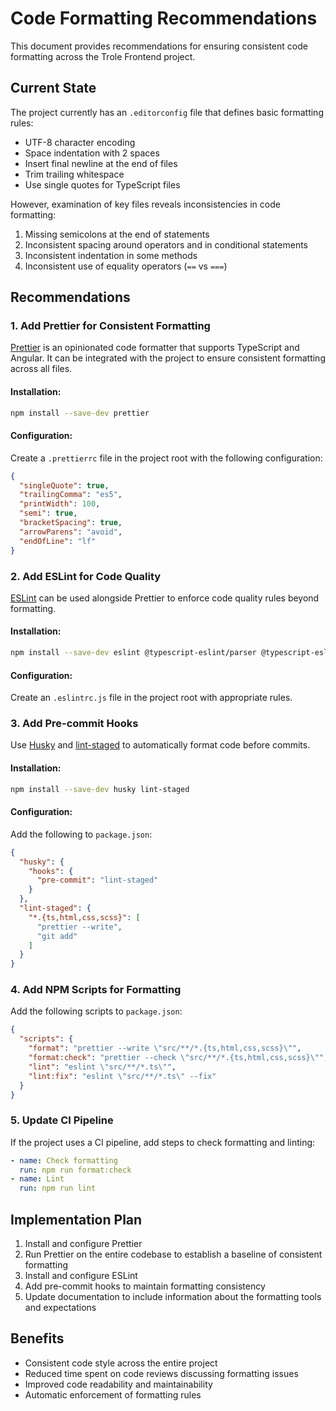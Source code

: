 # Code Formatting Recommendations

This document provides recommendations for ensuring consistent code formatting across the Trole Frontend project.

## Current State

The project currently has an `.editorconfig` file that defines basic formatting rules:
- UTF-8 character encoding
- Space indentation with 2 spaces
- Insert final newline at the end of files
- Trim trailing whitespace
- Use single quotes for TypeScript files

However, examination of key files reveals inconsistencies in code formatting:
1. Missing semicolons at the end of statements
2. Inconsistent spacing around operators and in conditional statements
3. Inconsistent indentation in some methods
4. Inconsistent use of equality operators (`==` vs `===`)

## Recommendations

### 1. Add Prettier for Consistent Formatting

[Prettier](https://prettier.io/) is an opinionated code formatter that supports TypeScript and Angular. It can be integrated with the project to ensure consistent formatting across all files.

#### Installation:
```bash
npm install --save-dev prettier
```

#### Configuration:
Create a `.prettierrc` file in the project root with the following configuration:
```json
{
  "singleQuote": true,
  "trailingComma": "es5",
  "printWidth": 100,
  "semi": true,
  "bracketSpacing": true,
  "arrowParens": "avoid",
  "endOfLine": "lf"
}
```

### 2. Add ESLint for Code Quality

[ESLint](https://eslint.org/) can be used alongside Prettier to enforce code quality rules beyond formatting.

#### Installation:
```bash
npm install --save-dev eslint @typescript-eslint/parser @typescript-eslint/eslint-plugin eslint-plugin-angular
```

#### Configuration:
Create an `.eslintrc.js` file in the project root with appropriate rules.

### 3. Add Pre-commit Hooks

Use [Husky](https://typicode.github.io/husky/) and [lint-staged](https://github.com/okonet/lint-staged) to automatically format code before commits.

#### Installation:
```bash
npm install --save-dev husky lint-staged
```

#### Configuration:
Add the following to `package.json`:
```json
{
  "husky": {
    "hooks": {
      "pre-commit": "lint-staged"
    }
  },
  "lint-staged": {
    "*.{ts,html,css,scss}": [
      "prettier --write",
      "git add"
    ]
  }
}
```

### 4. Add NPM Scripts for Formatting

Add the following scripts to `package.json`:
```json
{
  "scripts": {
    "format": "prettier --write \"src/**/*.{ts,html,css,scss}\"",
    "format:check": "prettier --check \"src/**/*.{ts,html,css,scss}\"",
    "lint": "eslint \"src/**/*.ts\"",
    "lint:fix": "eslint \"src/**/*.ts\" --fix"
  }
}
```

### 5. Update CI Pipeline

If the project uses a CI pipeline, add steps to check formatting and linting:
```yaml
- name: Check formatting
  run: npm run format:check
- name: Lint
  run: npm run lint
```

## Implementation Plan

1. Install and configure Prettier
2. Run Prettier on the entire codebase to establish a baseline of consistent formatting
3. Install and configure ESLint
4. Add pre-commit hooks to maintain formatting consistency
5. Update documentation to include information about the formatting tools and expectations

## Benefits

- Consistent code style across the entire project
- Reduced time spent on code reviews discussing formatting issues
- Improved code readability and maintainability
- Automatic enforcement of formatting rules